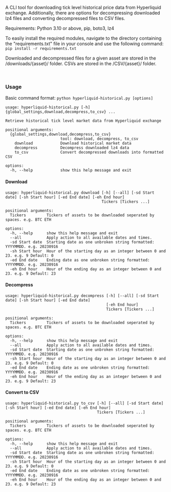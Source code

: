 A CLI tool for downloading tick level historical price data from Hyperliquid exchange.  Additionally, there are options for decompressing downloaded lz4 files and converting decompressed files to CSV files.

Requirements: Python 3.10 or above, pip, boto3, lz4

To easily install the required modules, navigate to the directory containing the "requirements.txt" file in your console and use the following command:  `pip install -r requirements.txt` 

Downloaded and decompressed files for a given asset are stored in the /downloads/{asset}/ folder.  CSVs are stored in the /CSV/{asset}/ folder.

<br>

<h3>Usage</h3>

Basic command format: `python hyperliquid-historical.py [options]`


```
usage: hyperliquid-historical.py [-h] {global_settings,download,decompress,to_csv} ...

Retrieve historical tick level market data from Hyperliquid exchange

positional arguments:
  {global_settings,download,decompress,to_csv}
                        tool: download, decompress, to_csv
    download            Download historical market data
    decompress          Decompress downloaded lz4 data
    to_csv              Convert decompressed downloads into formatted CSV

options:
  -h, --help            show this help message and exit
```

<h4>Download</h4>

```
usage: hyperliquid-historical.py download [-h] [--all] [-sd Start date] [-sh Start hour] [-ed End date] [-eh End hour]
                                          Tickers [Tickers ...]

positional arguments:
  Tickers         Tickers of assets to be downloaded seperated by spaces. e.g. BTC ETH

options:
  -h, --help      show this help message and exit
  --all           Apply action to all available dates and times.
  -sd Start date  Starting date as one unbroken string formatted: YYYYMMDD. e.g. 20230916
  -sh Start hour  Hour of the starting day as an integer between 0 and 23. e.g. 9 Default: 0
  -ed End date    Ending date as one unbroken string formatted: YYYYMMDD. e.g. 20230916
  -eh End hour    Hour of the ending day as an integer between 0 and 23. e.g. 9 Default: 23
```

<h4>Decompress</h4>

```
usage: hyperliquid-historical.py decompress [-h] [--all] [-sd Start date] [-sh Start hour] [-ed End date]
                                            [-eh End hour]
                                            Tickers [Tickers ...]

positional arguments:
  Tickers         Tickers of assets to be downloaded seperated by spaces. e.g. BTC ETH

options:
  -h, --help      show this help message and exit
  --all           Apply action to all available dates and times.
  -sd Start date  Starting date as one unbroken string formatted: YYYYMMDD. e.g. 20230916
  -sh Start hour  Hour of the starting day as an integer between 0 and 23. e.g. 9 Default: 0
  -ed End date    Ending date as one unbroken string formatted: YYYYMMDD. e.g. 20230916
  -eh End hour    Hour of the ending day as an integer between 0 and 23. e.g. 9 Default: 23
```

<h4>Convert to CSV</h4>

```
usage: hyperliquid-historical.py to_csv [-h] [--all] [-sd Start date] [-sh Start hour] [-ed End date] [-eh End hour]
                                        Tickers [Tickers ...]

positional arguments:
  Tickers         Tickers of assets to be downloaded seperated by spaces. e.g. BTC ETH

options:
  -h, --help      show this help message and exit
  --all           Apply action to all available dates and times.
  -sd Start date  Starting date as one unbroken string formatted: YYYYMMDD. e.g. 20230916
  -sh Start hour  Hour of the starting day as an integer between 0 and 23. e.g. 9 Default: 0
  -ed End date    Ending date as one unbroken string formatted: YYYYMMDD. e.g. 20230916
  -eh End hour    Hour of the ending day as an integer between 0 and 23. e.g. 9 Default: 23
```

